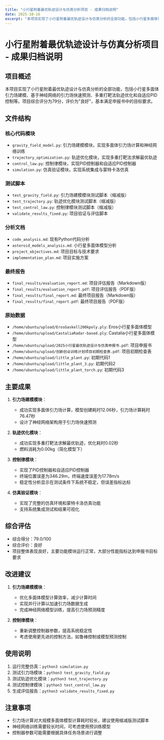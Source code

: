 ```yaml
---
title: "小行星附着最优轨迹设计与仿真分析项目 - 成果归档说明"
date: 2025-10-16
excerpt: "本项目实现了小行星附着最优轨迹设计与仿真分析的全部功能，包括小行星多面体引力场建模、基于神经网络的引力场快速预测、多重打靶法轨迹优化和自适应PID控制等。项目综合评分为79分，评价为\"良好\"，基本满足申报书中的目标要求。"
---
```


# 小行星附着最优轨迹设计与仿真分析项目 - 成果归档说明

## 项目概述

本项目实现了小行星附着最优轨迹设计与仿真分析的全部功能，包括小行星多面体引力场建模、基于神经网络的引力场快速预测、多重打靶法轨迹优化和自适应PID控制等。项目综合评分为79分，评价为"良好"，基本满足申报书中的目标要求。

## 文件结构

### 核心代码模块

- `gravity_field_model.py`: 引力场建模模块，实现多面体引力场计算和神经网络训练
- `trajectory_optimization.py`: 轨迹优化模块，实现多重打靶法求解最优轨迹
- `control_law.py`: 控制律模块，实现PID控制器和自适应PID控制器
- `simulation.py`: 仿真验证模块，实现系统集成与蒙特卡洛仿真

### 测试脚本

- `test_gravity_field.py`: 引力场建模模块测试脚本（缩减版）
- `test_trajectory.py`: 轨迹优化模块测试脚本（缩减版）
- `test_control_law.py`: 控制律模块测试脚本（缩减版）
- `validate_results_fixed.py`: 项目验证与评估脚本

### 分析文档

- `code_analysis.md`: 现有Python代码分析
- `asteroid_models_analysis.md`: 小行星多面体模型分析
- `project_objectives.md`: 项目目标与技术要求
- `implementation_plan.md`: 项目实施方案

### 最终报告

- `final_results/evaluation_report.md`: 项目评估报告（Markdown版）
- `final_results/evaluation_report.pdf`: 项目评估报告（PDF版）
- `final_results/final_report.md`: 最终项目报告（Markdown版）
- `final_results/final_report.pdf`: 最终项目报告（PDF版）

### 原始数据

- `/home/ubuntu/upload/ErosGaskell200kpoly.ply`: Eros小行星多面体模型
- `/home/ubuntu/upload/CastaliaRadar-based.ply`: Castalia小行星多面体模型
- `/home/ubuntu/upload/2025小行星最优轨迹设计与仿真申报书.pdf`: 项目申报书
- `/home/ubuntu/upload/创新创业训练计划项目初期检查表.pdf`: 项目初期检查表
- `/home/ubuntu/upload/little_plant.py`: 初期代码1
- `/home/ubuntu/upload/little_plant_3.py`: 初期代码2
- `/home/ubuntu/upload/little_plant_torch.py`: 初期代码3

## 主要成果

1. **引力场建模模块**：
   - 成功实现多面体引力场计算，模型创建耗时12.06秒，引力场计算耗时76.47秒
   - 设计了神经网络架构用于引力场快速预测

2. **轨迹优化模块**：
   - 成功实现多重打靶法求解最优轨迹，优化耗时0.02秒
   - 燃料消耗为0.00kg（简化模型下）

3. **控制律模块**：
   - 实现了PID控制器和自适应PID控制器
   - 终端位置误差为346.29m，终端速度误差为17.78m/s
   - 稳定性分析显示在测试条件下系统不稳定，但误差指标达标

4. **仿真验证模块**：
   - 实现了完整的仿真环境和蒙特卡洛仿真功能
   - 支持系统集成测试和结果可视化

## 综合评估

- 综合得分：79.0/100
- 综合评价：良好
- 项目整体表现良好，主要功能模块运行正常，大部分性能指标达到申报书目标要求

## 改进建议

1. **引力场建模模块**：
   - 优化多面体模型计算效率，减少计算时间
   - 实现并行计算以加速引力场数据生成
   - 完成神经网络模型训练，提高引力场预测精度

2. **控制律模块**：
   - 重新调整控制器参数，提高系统稳定性
   - 考虑使用更先进的控制方法，如鲁棒控制或模型预测控制

## 使用说明

1. 运行完整仿真：`python3 simulation.py`
2. 测试引力场模块：`python3 test_gravity_field.py`
3. 测试轨迹优化模块：`python3 test_trajectory.py`
4. 测试控制律模块：`python3 test_control_law.py`
5. 生成评估报告：`python3 validate_results_fixed.py`

## 注意事项

- 引力场计算对大规模多面体模型计算耗时较长，建议使用缩减版测试脚本
- 神经网络训练需要较长时间，可考虑使用预训练模型
- 控制器参数可能需要根据具体任务场景进行调整
